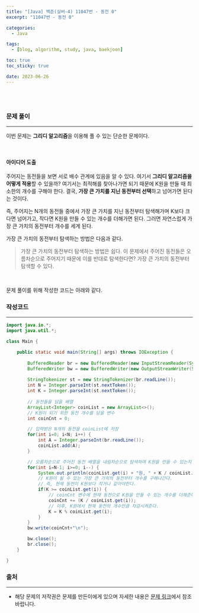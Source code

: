 ```yaml
---
title: "[Java] 백준(실버-4) 11047번 - 동전 0"
excerpt: "11047번 - 동전 0"

categories:
  - Java

tags:
  - [blog, algorithm, study, java, baekjoon]

toc: true
toc_sticky: true

date: 2023-06-26
---
```


<br><br>

### 문제 풀이

---

이번 문제는 **그리디 알고리즘**을 이용해 풀 수 있는 단순한 문제이다.

<br>

#### 아이디어 도출

주어지는 동전들을 보면 서로 배수 관계에 있음을 알 수 있다. 여기서 **그리디 알고리즘을 어떻게 적용**할 수 있을까?
여기서는 최적해를 찾아나가면 되기 때문에 K원을 만들 때 최소한의 개수를 구해야 한다. 결국, **가장 큰 가치를 지닌 동전부터 선택**하고 넘어가면 된다는 것이다.

즉, 주어지는 N개의 동전들 중에서 가장 큰 가치를 지닌 동전부터 탐색해가며 K보다 크다면 넘어가고, 작다면 K원을 만들 수 있는 개수를 더해가면 된다. 그러면 자연스럽게 가장 큰 가치의 동전부터 개수를 세게 된다.

가장 큰 가치의 동전부터 탐색하는 방법은 다음과 같다.

> 가장 큰 가치의 동전부터 탐색하는 방법은 쉽다. 이 문제에서 주어진 동전들은 오름차순으로 주어지기 때문에 이를 반대로 탐색한다면? 가장 큰 가치의 동전부터 탐색할 수 있다.

<br>

문제 풀이를 위해 작성한 코드는 아래와 같다.

### 작성코드

---

```java
import java.io.*;
import java.util.*;

class Main {    

    public static void main(String[] args) throws IOException {
        
        BufferedReader br = new BufferedReader(new InputStreamReader(System.in));
        BufferedWriter bw = new BufferedWriter(new OutputStreamWriter(System.out));
        
        StringTokenizer st = new StringTokenizer(br.readLine());
        int N = Integer.parseInt(st.nextToken());
        int K = Integer.parseInt(st.nextToken());
        
        // 동전들을 담을 배열
        ArrayList<Integer> coinList = new ArrayList<>();
        // K원이 되기 위한 동전 개수를 담을 변수
        int coinCnt = 0;

        // 입력받은 N개의 동전을 coinList에 저장
        for(int i=0; i<N; i++) {
            int A = Integer.parseInt(br.readLine());
            coinList.add(A);
        }

        // 오름차순으로 주어진 동전 배열을 내림차순으로 탐색하며 K원을 만들 수 있는지 확인한다.
        for(int i=N-1; i>=0; i--) {
            System.out.println(coinList.get(i) + "원, " + K / coinList.get(i) + " " + K % coinList.get(i));
            // K원이 될 수 있는 가장 큰 가치의 동전부터 개수를 구해나간다.
            // 즉, 현재 동전이 K원보다 작거나 같아야한다.
            if(K >= coinList.get(i)) {
                // coinCnt 변수에 현재 동전으로 K원을 만들 수 있는 개수를 더해준다.
                coinCnt += (K / coinList.get(i));
                // 이후, K원에서 현재 동전의 개수만큼 차감시켜준다.
                K = K % coinList.get(i);
            }
        }
        bw.write(coinCnt+"\n");

        bw.close();
        br.close();
    }

}
```

### 출처

---

- 해당 문제의 저작권은 문제를 만든이에게 있으며 자세한 내용은 [문제 링크](https://www.acmicpc.net/problem/11047)에서 참조바랍니다.